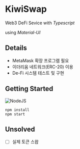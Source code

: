 # KiwiSwap
Web3 DeFi Sevice with *Typescript*

using *Material-UI*

## Details
- MetaMask 확장 프로그램 필요
- 이더리움 네트워크(ERC-20) 이용
- De-Fi 시스템 테스트 및 구현

## Getting Started
![NodeJS](https://img.shields.io/badge/node.js-6DA55F?style=for-the-badge&logo=node.js&logoColor=white)
```
npm install
npm start
```

## Unsolved
- [ ] 실제 토큰 스왑
